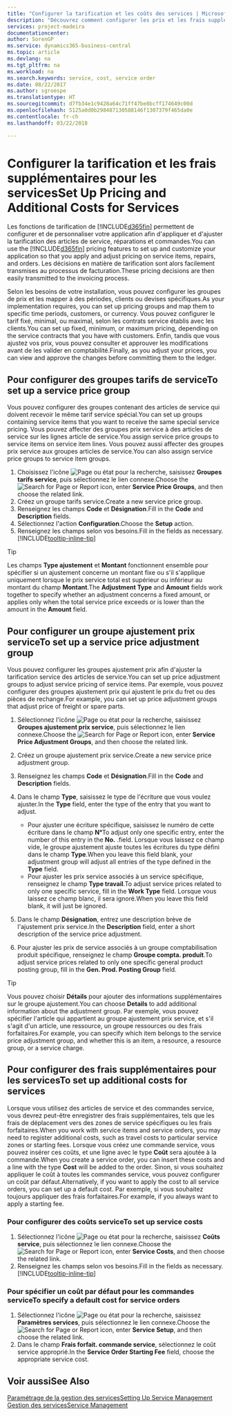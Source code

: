 ```yaml
---
title: "Configurer la tarification et les coûts des services | Microsoft Docs"
description: "Découvrez comment configurer les prix et les frais supplémentaires des services."
services: project-madeira
documentationcenter: 
author: SorenGP
ms.service: dynamics365-business-central
ms.topic: article
ms.devlang: na
ms.tgt_pltfrm: na
ms.workload: na
ms.search.keywords: service, cost, service order
ms.date: 08/22/2017
ms.author: sgroespe
ms.translationtype: HT
ms.sourcegitcommit: d7fb34e1c9428a64c71ff47be8bcff174649c00d
ms.openlocfilehash: 5125a0d0b298487130588146f1307379f465da0e
ms.contentlocale: fr-ch
ms.lasthandoff: 03/22/2018

---
```


# <a name="set-up-pricing-and-additional-costs-for-services"></a><span data-ttu-id="5a27c-103">Configurer la tarification et les frais supplémentaires pour les services</span><span class="sxs-lookup"><span data-stu-id="5a27c-103">Set Up Pricing and Additional Costs for Services</span></span>
<span data-ttu-id="5a27c-104">Les fonctions de tarification de [!INCLUDE[d365fin](includes/d365fin_md.md)] permettent de configurer et de personnaliser votre application afin d'appliquer et d'ajuster la tarification des articles de service, réparations et commandes.</span><span class="sxs-lookup"><span data-stu-id="5a27c-104">You can use the [!INCLUDE[d365fin](includes/d365fin_md.md)] pricing features to set up and customize your application so that you apply and adjust pricing on service items, repairs, and orders.</span></span> <span data-ttu-id="5a27c-105">Les décisions en matière de tarification sont alors facilement transmises au processus de facturation.</span><span class="sxs-lookup"><span data-stu-id="5a27c-105">These pricing decisions are then easily transmitted to the invoicing process.</span></span>  
  
<span data-ttu-id="5a27c-106">Selon les besoins de votre installation, vous pouvez configurer les groupes de prix et les mapper à des périodes, clients ou devises spécifiques.</span><span class="sxs-lookup"><span data-stu-id="5a27c-106">As your implementation requires, you can set up pricing groups and map them to specific time periods, customers, or currency.</span></span> <span data-ttu-id="5a27c-107">Vous pouvez configurer le tarif fixé, minimal, ou maximal, selon les contrats service établis avec les clients.</span><span class="sxs-lookup"><span data-stu-id="5a27c-107">You can set up fixed, minimum, or maximum pricing, depending on the service contracts that you have with customers.</span></span> <span data-ttu-id="5a27c-108">Enfin, tandis que vous ajustez vos prix, vous pouvez consulter et approuver les modifications avant de les valider en comptabilité.</span><span class="sxs-lookup"><span data-stu-id="5a27c-108">Finally, as you adjust your prices, you can view and approve the changes before committing them to the ledger.</span></span>  

## <a name="to-set-up-a-service-price-group"></a><span data-ttu-id="5a27c-109">Pour configurer des groupes tarifs de service</span><span class="sxs-lookup"><span data-stu-id="5a27c-109">To set up a service price group</span></span>
<span data-ttu-id="5a27c-110">Vous pouvez configurer des groupes contenant des articles de service qui doivent recevoir le même tarif service spécial.</span><span class="sxs-lookup"><span data-stu-id="5a27c-110">You can set up groups containing service items that you want to receive the same special service pricing.</span></span> <span data-ttu-id="5a27c-111">Vous pouvez affecter des groupes prix service à des articles de service sur les lignes article de service.</span><span class="sxs-lookup"><span data-stu-id="5a27c-111">You assign service price groups to service items on service item lines.</span></span> <span data-ttu-id="5a27c-112">Vous pouvez aussi affecter des groupes prix service aux groupes articles de service.</span><span class="sxs-lookup"><span data-stu-id="5a27c-112">You can also assign service price groups to service item groups.</span></span>  

1. <span data-ttu-id="5a27c-113">Choisissez l'icône ![Page ou état pour la recherche](media/ui-search/search_small.png "Page ou état pour la recherche"), saisissez **Groupes tarifs service**, puis sélectionnez le lien connexe.</span><span class="sxs-lookup"><span data-stu-id="5a27c-113">Choose the ![Search for Page or Report](media/ui-search/search_small.png "Search for Page or Report icon") icon, enter **Service Price Groups**, and then choose the related link.</span></span>  
2. <span data-ttu-id="5a27c-114">Créez un groupe tarifs service.</span><span class="sxs-lookup"><span data-stu-id="5a27c-114">Create a new service price group.</span></span>  
3. <span data-ttu-id="5a27c-115">Renseignez les champs **Code** et **Désignation**.</span><span class="sxs-lookup"><span data-stu-id="5a27c-115">Fill in the **Code** and **Description** fields.</span></span>  
4. <span data-ttu-id="5a27c-116">Sélectionnez l'action **Configuration**.</span><span class="sxs-lookup"><span data-stu-id="5a27c-116">Choose the **Setup** action.</span></span>  
2. <span data-ttu-id="5a27c-117">Renseignez les champs selon vos besoins.</span><span class="sxs-lookup"><span data-stu-id="5a27c-117">Fill in the fields as necessary.</span></span> [!INCLUDE[tooltip-inline-tip](includes/tooltip-inline-tip_md.md)]  

 > [!Tip]
 > <span data-ttu-id="5a27c-118">Les champs **Type ajustement** et **Montant** fonctionnent ensemble pour spécifier si un ajustement concerne un montant fixe ou s'il s'applique uniquement lorsque le prix service total est supérieur ou inférieur au montant du champ **Montant**.</span><span class="sxs-lookup"><span data-stu-id="5a27c-118">The **Adjustment Type** and **Amount** fields work together to specify whether an adjustment concerns a fixed amount, or applies only when the total service price exceeds or is lower than the amount in the **Amount** field.</span></span>  

## <a name="to-set-up-a-service-price-adjustment-group"></a><span data-ttu-id="5a27c-119">Pour configurer un groupe ajustement prix service</span><span class="sxs-lookup"><span data-stu-id="5a27c-119">To set up a service price adjustment group</span></span>  
<span data-ttu-id="5a27c-120">Vous pouvez configurer les groupes ajustement prix afin d'ajuster la tarification service des articles de service.</span><span class="sxs-lookup"><span data-stu-id="5a27c-120">You can set up price adjustment groups to adjust service pricing of service items.</span></span> <span data-ttu-id="5a27c-121">Par exemple, vous pouvez configurer des groupes ajustement prix qui ajustent le prix du fret ou des pièces de rechange.</span><span class="sxs-lookup"><span data-stu-id="5a27c-121">For example, you can set up price adjustment groups that adjust price of freight or spare parts.</span></span>  
  
1. <span data-ttu-id="5a27c-122">Sélectionnez l'icône ![Page ou état pour la recherche](media/ui-search/search_small.png "Page ou état pour la recherche"), saisissez **Groupes ajustement prix service**, puis sélectionnez le lien connexe.</span><span class="sxs-lookup"><span data-stu-id="5a27c-122">Choose the ![Search for Page or Report](media/ui-search/search_small.png "Search for Page or Report icon") icon, enter **Service Price Adjustment Groups**, and then choose the related link.</span></span>  
2. <span data-ttu-id="5a27c-123">Créez un groupe ajustement prix service.</span><span class="sxs-lookup"><span data-stu-id="5a27c-123">Create a new service price adjustment group.</span></span>  
3. <span data-ttu-id="5a27c-124">Renseignez les champs **Code** et **Désignation**.</span><span class="sxs-lookup"><span data-stu-id="5a27c-124">Fill in the **Code** and **Description** fields.</span></span>  
4. <span data-ttu-id="5a27c-125">Dans le champ **Type**, saisissez le type de l'écriture que vous voulez ajuster.</span><span class="sxs-lookup"><span data-stu-id="5a27c-125">In the **Type** field, enter the type of the entry that you want to adjust.</span></span>  
  
    * <span data-ttu-id="5a27c-126">Pour ajuster une écriture spécifique, saisissez le numéro de cette écriture dans le champ **N°**</span><span class="sxs-lookup"><span data-stu-id="5a27c-126">To adjust only one specific entry, enter the number of this entry in the **No.**</span></span> <span data-ttu-id="5a27c-127">.</span><span class="sxs-lookup"><span data-stu-id="5a27c-127">field.</span></span> <span data-ttu-id="5a27c-128">Lorsque vous laissez ce champ vide, le groupe ajustement ajuste toutes les écritures du type défini dans le champ **Type**.</span><span class="sxs-lookup"><span data-stu-id="5a27c-128">When you leave this field blank, your adjustment group will adjust all entries of the type defined in the **Type** field.</span></span>  
    * <span data-ttu-id="5a27c-129">Pour ajuster les prix service associés à un service spécifique, renseignez le champ **Type travail**.</span><span class="sxs-lookup"><span data-stu-id="5a27c-129">To adjust service prices related to only one specific service, fill in the **Work Type** field.</span></span> <span data-ttu-id="5a27c-130">Lorsque vous laissez ce champ blanc, il sera ignoré.</span><span class="sxs-lookup"><span data-stu-id="5a27c-130">When you leave this field blank, it will just be ignored.</span></span>  
  
5. <span data-ttu-id="5a27c-131">Dans le champ **Désignation**, entrez une description brève de l'ajustement prix service.</span><span class="sxs-lookup"><span data-stu-id="5a27c-131">In the **Description** field, enter a short description of the service price adjustment.</span></span>  
6. <span data-ttu-id="5a27c-132">Pour ajuster les prix de service associés à un groupe comptabilisation produit spécifique, renseignez le champ **Groupe compta. produit**.</span><span class="sxs-lookup"><span data-stu-id="5a27c-132">To adjust service prices related to only one specific general product posting group, fill in the **Gen. Prod. Posting Group** field.</span></span>

> [!Tip]
> <span data-ttu-id="5a27c-133">Vous pouvez choisir **Détails** pour ajouter des informations supplémentaires sur le groupe ajustement.</span><span class="sxs-lookup"><span data-stu-id="5a27c-133">You can choose **Details** to add additional information about the adjustment group.</span></span> <span data-ttu-id="5a27c-134">Par exemple, vous pouvez spécifier l'article qui appartient au groupe ajustement prix service, et s'il s'agit d'un article, une ressource, un groupe ressources ou des frais forfaitaires.</span><span class="sxs-lookup"><span data-stu-id="5a27c-134">For example, you can specify which item belongs to the service price adjustment group, and whether this is an item, a resource, a resource group, or a service charge.</span></span>  

## <a name="to-set-up-additional-costs-for-services"></a><span data-ttu-id="5a27c-135">Pour configurer des frais supplémentaires pour les services</span><span class="sxs-lookup"><span data-stu-id="5a27c-135">To set up additional costs for services</span></span>
<span data-ttu-id="5a27c-136">Lorsque vous utilisez des articles de service et des commandes service, vous devrez peut-être enregistrer des frais supplémentaires, tels que les frais de déplacement vers des zones de service spécifiques ou les frais forfaitaires.</span><span class="sxs-lookup"><span data-stu-id="5a27c-136">When you work with service items and service orders, you may need to register additional costs, such as travel costs to particular service zones or starting fees.</span></span> <span data-ttu-id="5a27c-137">Lorsque vous créez une commande service, vous pouvez insérer ces coûts, et une ligne avec le type **Coût** sera ajoutée à la commande.</span><span class="sxs-lookup"><span data-stu-id="5a27c-137">When you create a service order, you can insert these costs and a line with the type **Cost** will be added to the order.</span></span> <span data-ttu-id="5a27c-138">Sinon, si vous souhaitez appliquer le coût à toutes les commandes service, vous pouvez configurer un coût par défaut.</span><span class="sxs-lookup"><span data-stu-id="5a27c-138">Alternatively, if you want to apply the cost to all service orders, you can set up a default cost.</span></span> <span data-ttu-id="5a27c-139">Par exemple, si vous souhaitez toujours appliquer des frais forfaitaires.</span><span class="sxs-lookup"><span data-stu-id="5a27c-139">For example, if you always want to apply a starting fee.</span></span>
  
### <a name="to-set-up-service-costs"></a><span data-ttu-id="5a27c-140">Pour configurer des coûts service</span><span class="sxs-lookup"><span data-stu-id="5a27c-140">To set up service costs</span></span>
1. <span data-ttu-id="5a27c-141">Sélectionnez l'icône ![Page ou état pour la recherche](media/ui-search/search_small.png "Page ou état pour la recherche"), saisissez **Coûts service**, puis sélectionnez le lien connexe.</span><span class="sxs-lookup"><span data-stu-id="5a27c-141">Choose the ![Search for Page or Report](media/ui-search/search_small.png "Search for Page or Report icon") icon, enter **Service Costs**, and then choose the related link.</span></span> 
2. <span data-ttu-id="5a27c-142">Renseignez les champs selon vos besoins.</span><span class="sxs-lookup"><span data-stu-id="5a27c-142">Fill in the fields as necessary.</span></span> [!INCLUDE[tooltip-inline-tip](includes/tooltip-inline-tip_md.md)]  

### <a name="to-specify-a-default-cost-for-service-orders"></a><span data-ttu-id="5a27c-143">Pour spécifier un coût par défaut pour les commandes service</span><span class="sxs-lookup"><span data-stu-id="5a27c-143">To specify a default cost for service orders</span></span>
1. <span data-ttu-id="5a27c-144">Sélectionnez l'icône ![Page ou état pour la recherche](media/ui-search/search_small.png "Page ou état pour la recherche"), saisissez **Paramètres services**, puis sélectionnez le lien connexe.</span><span class="sxs-lookup"><span data-stu-id="5a27c-144">Choose the ![Search for Page or Report](media/ui-search/search_small.png "Search for Page or Report icon") icon, enter **Service Setup**, and then choose the related link.</span></span> 
2. <span data-ttu-id="5a27c-145">Dans le champ **Frais forfait. commande service**, sélectionnez le coût service approprié.</span><span class="sxs-lookup"><span data-stu-id="5a27c-145">In the **Service Order Starting Fee** field, choose the appropriate service cost.</span></span>

## <a name="see-also"></a><span data-ttu-id="5a27c-146">Voir aussi</span><span class="sxs-lookup"><span data-stu-id="5a27c-146">See Also</span></span>
[<span data-ttu-id="5a27c-147">Paramétrage de la gestion des services</span><span class="sxs-lookup"><span data-stu-id="5a27c-147">Setting Up Service Management</span></span>](service-setup-service.md)  
[<span data-ttu-id="5a27c-148">Gestion des services</span><span class="sxs-lookup"><span data-stu-id="5a27c-148">Service Management</span></span>](service-service.md)  

